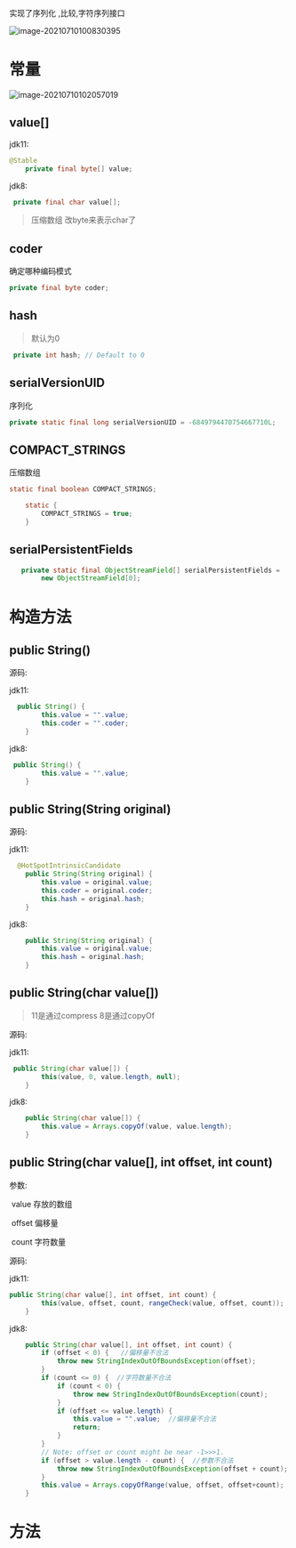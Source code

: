 实现了序列化 ,比较,字符序列接口

![image-20210710100830395](https://raw.githubusercontent.com/bitchigo/msImg/main/20210710100830.png)

# 常量

![image-20210710102057019](https://raw.githubusercontent.com/bitchigo/msImg/main/20210710102057.png)

## value[]

jdk11:

```java
@Stable
    private final byte[] value;
```

jdk8:

```java
 private final char value[];
```

> 压缩数组 改byte来表示char了

## coder

确定哪种编码模式

```java
private final byte coder;
```



## hash

> 默认为0

```java
 private int hash; // Default to 0
```

## serialVersionUID

序列化

```java
private static final long serialVersionUID = -6849794470754667710L;
```

##  COMPACT_STRINGS

压缩数组   

```java
static final boolean COMPACT_STRINGS;

    static {
        COMPACT_STRINGS = true;
    }
```

## serialPersistentFields

```java
   private static final ObjectStreamField[] serialPersistentFields =
        new ObjectStreamField[0];
```

# 构造方法

## public String() 

源码:

jdk11:

```java
  public String() {
        this.value = "".value;
        this.coder = "".coder;
    }
```

jdk8:

```java
 public String() {
        this.value = "".value;
    }
```

## public String(String original) 

源码:

jdk11:

````java
  @HotSpotIntrinsicCandidate
    public String(String original) {
        this.value = original.value;
        this.coder = original.coder;
        this.hash = original.hash;
    }
````

jdk8:

```java
    public String(String original) {
        this.value = original.value;
        this.hash = original.hash;
    }
```

## public String(char value[])

> 11是通过compress  8是通过copyOf

源码:

jdk11:

```java
 public String(char value[]) {
        this(value, 0, value.length, null);
    }
```

jdk8:

```java
    public String(char value[]) {
        this.value = Arrays.copyOf(value, value.length);
    }
```

## public String(char value[], int offset, int count)

参数:

​	value 存放的数组

​	offset 偏移量

​	count 字符数量

源码:

jdk11:

```java
public String(char value[], int offset, int count) {
        this(value, offset, count, rangeCheck(value, offset, count));
    }
```

jdk8:

```java
    public String(char value[], int offset, int count) {
        if (offset < 0) {   //偏移量不合法
            throw new StringIndexOutOfBoundsException(offset);
        }
        if (count <= 0) {  //字符数量不合法
            if (count < 0) {
                throw new StringIndexOutOfBoundsException(count);
            }
            if (offset <= value.length) {
                this.value = "".value;  //偏移量不合法
                return;
            }
        }
        // Note: offset or count might be near -1>>>1.
        if (offset > value.length - count) {  //参数不合法
            throw new StringIndexOutOfBoundsException(offset + count);
        }
        this.value = Arrays.copyOfRange(value, offset, offset+count);  //截取复制
    }
```

# 方法

